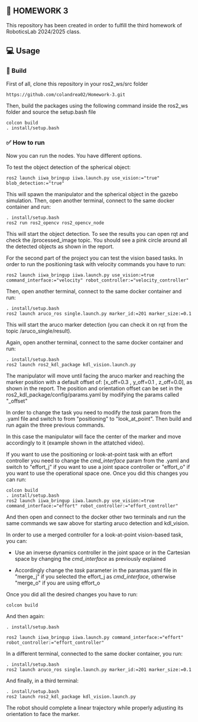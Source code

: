 ##      📔 HOMEWORK 3
This repository has been created in order to fulfill the third homework of RoboticsLab 2024/2025 class. 

## 💻 Usage 
###      🔨 Build
First of all, clone this repository in your ros2_ws/src folder
```
https://github.com/colandrea02/Homework-3.git
```
Then, build the packages using the following command inside the ros2_ws folder and source the setup.bash file 
```
colcon build
. install/setup.bash
```
### ✅ How to run
Now you can run the nodes. You have different options.

To test the object detection of the spherical object: 
   ```
ros2 launch iiwa_bringup iiwa.launch.py use_vision:="true" blob_detection:="true"
   ```
This will spawn the manipulator and the spherical object in the gazebo simulation.
Then, open another terminal, connect to the same docker container and run:
   ```
   . install/setup.bash
   ros2 run ros2_opencv ros2_opencv_node
   ```
This will start the object detection. To see the results you can open rqt and check the /processed_image topic.
You should see a pink circle around all the detected objects as shown in the report. 

For the second part of the project you can test the vision based tasks.
In order to run the positioning task with velocity commands you have to run:
   ```
ros2 launch iiwa_bringup iiwa.launch.py use_vision:=true command_interface:="velocity" robot_controller:="velocity_controller"
   ```
Then, open another terminal, connect to the same docker container and run:
   ```
   . install/setup.bash
   ros2 launch aruco_ros single.launch.py marker_id:=201 marker_size:=0.1
   ```
This will start the aruco marker detection (you can check it on rqt from the topic /aruco_single/result).

Again, open another terminal, connect to the same docker container and run:
   ```
   . install/setup.bash
   ros2 launch ros2_kdl_package kdl_vision.launch.py
   ```
The manipulator will move until facing the aruco marker and reaching the marker position with a default offset of: [x_off=0.3 , y_off=0.1 , z_off=0.0], as shown in the report.
The position and orientation offset can be set in the ros2_kdl_package/config/params.yaml by modifying the params called "_offset"

In order to change the task you need to modify the _task_ param from the .yaml file and switch to from "positioning" to "look_at_point".
Then build and run again the three previous commands.

In this case the manipulator will face the center of the marker and move accordingly to it (example shown in the attatched video).

If you want to use the positioning or look-at-point task with an effort controller you need to change the _cmd_interface_ param from the .yaml and switch to "effort_j" if you want to use a joint space controller or "effort_o" if you want to use the operational space one.
Once you did this changes you can run:
```
colcon build
. install/setup.bash
ros2 launch iiwa_bringup iiwa.launch.py use_vision:=true command_interface:="effort" robot_controller:="effort_controller"
```
And then open and connect to the docker other two terminals and run the same commands we saw above for starting aruco detection and kdl_vision.

In order to use a merged controller for a look-at-point vision-based task, you can:
 
 - Use an inverse dynamics controller in the joint space or in the Cartesian space by changing the _cmd_interface_ as previously explained 

 - Accordingly change the _task_ parameter in the paramas.yaml file in "merge_j" if you selected the effort_j as _cmd_interface_, otherwise "merge_o" if you are using effort_o

Once you did all the desired changes you have to run:
   ```
   colcon build
   ```
And then again:
   ```
   . install/setup.bash
   
   ros2 launch iiwa_bringup iiwa.launch.py command_interface:="effort" robot_controller:="effort_controller"
   ```
In a different terminal, connected to the same docker container, you run:
   ```
   . install/setup.bash
   ros2 launch aruco_ros single.launch.py marker_id:=201 marker_size:=0.1
   ```
And finally, in a third terminal:
   ```
   . install/setup.bash
   ros2 launch ros2_kdl_package kdl_vision.launch.py
   ```
The robot should complete a linear trajectory while properly adjusting its orientation to face the marker.
